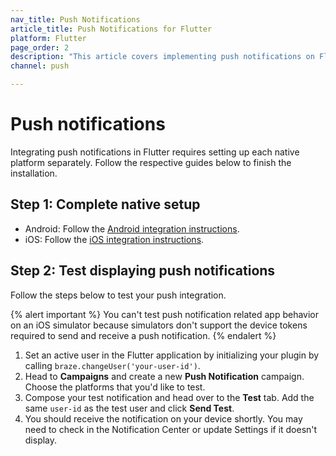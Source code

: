 ```yaml
---
nav_title: Push Notifications
article_title: Push Notifications for Flutter
platform: Flutter
page_order: 2
description: "This article covers implementing push notifications on Flutter."
channel: push

---
```


# Push notifications

Integrating push notifications in Flutter requires setting up each native platform separately. Follow the respective guides below to finish the installation.

## Step 1: Complete native setup

- Android: Follow the [Android integration instructions][1].
- iOS: Follow the [iOS integration instructions][2].

## Step 2: Test displaying push notifications

Follow the steps below to test your push integration.

{% alert important %}
You can't test push notification related app behavior on an iOS simulator because simulators don't support the device tokens required to send and receive a push notification.
{% endalert %}

1. Set an active user in the Flutter application by initializing your plugin by calling `braze.changeUser('your-user-id')`.
2. Head to **Campaigns** and create a new **Push Notification** campaign. Choose the platforms that you'd like to test.
3. Compose your test notification and head over to the **Test** tab. Add the same `user-id` as the test user and click **Send Test**.
4. You should receive the notification on your device shortly. You may need to check in the Notification Center or update Settings if it doesn't display.


[1]: {{site.baseurl}}/developer_guide/platform_integration_guides/android/push_notifications/integration/standard_integration/
[2]: {{site.baseurl}}/developer_guide/platform_integration_guides/ios/push_notifications/integration/
